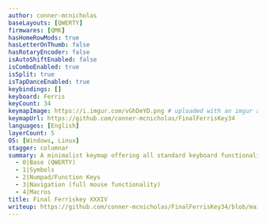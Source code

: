 ```yaml
---
author: conner-mcnicholas
baseLayouts: [QWERTY]
firmwares: [QMK]
hasHomeRowMods: true
hasLetterOnThumb: false
hasRotaryEncoder: false
isAutoShiftEnabled: false
isComboEnabled: true
isSplit: true
isTapDanceEnabled: true
keybindings: []
keyboard: Ferris
keyCount: 34
keymapImage: https://i.imgur.com/vGhDeYD.png # uploaded with an imgur account, see PR #83
keymapUrl: https://github.com/conner-mcnicholas/FinalFerrisKey34
languages: [English]
layerCount: 5
OS: [Windows, Linux]
stagger: columnar
summary: A minimalist keymap offering all standard keyboard functionality plus quality-of-life luxuries - all with just 34 keys. Tapping thumb keys covers core operators: Escape, Space, Backspace, and Enter, while 5 layers are accessible upon holding and bilateral combos facilitating layer-locking.  Layers include:
  - 0|Base (QWERTY)
  - 1|Symbols
  - 2|Numpad/Function Keys
  - 3|Navigation (full mouse functionality)
  - 4|Macros
title: Final Ferriskey XXXIV
writeup: https://github.com/conner-mcnicholas/FinalFerrisKey34/blob/main/README.md
---
```

